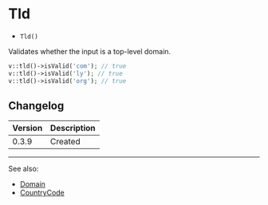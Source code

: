 # Tld

- `Tld()`

Validates whether the input is a top-level domain.

```php
v::tld()->isValid('com'); // true
v::tld()->isValid('ly'); // true
v::tld()->isValid('org'); // true
```

## Changelog

Version | Description
--------|-------------
  0.3.9 | Created

***
See also:

- [Domain](Domain.md)
- [CountryCode](CountryCode.md)
